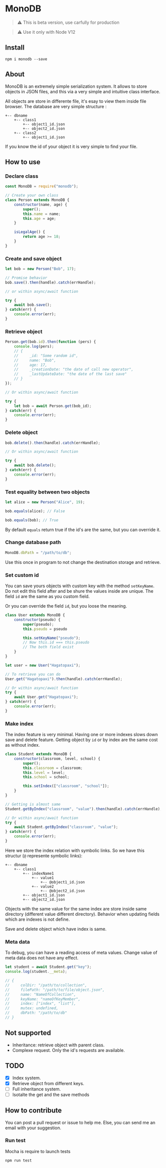 # MonoDB

> :warning: This is beta version, use carfully for production

> :warning: Use it only with Node V12


## Install

`npm i monodb --save`

## About

MonoDB is an extremely simple serialization system.  It allows to store objects in JSON files, and this via a very simple and intuitive class interface.

All objects are store in differente file, it's esay to view them inside file browser. The database are very simple structure :
```
+-- dbname
    +-- class1
        +-- object1_id.json
        +-- object2_id.json
    +-- class2
        +-- object1_id.json
```

If you know the id of your object it is very simple to find your file.


## How to use

### Declare class
```js
const MonoDB = require("monodb");

// Create your own class
class Person extends MonoDB {
    constructor(name, age) {
        super();
        this.name = name;
        this.age = age;
    }

    isLegalAge() {
        return age >= 18;
    }
}
```

### Create and save object

```js
let bob = new Person("Bob", 17);

// Promise behavior
bob.save().then(handle).catch(errHandle);

// or within async/await function

try {
    await bob.save();
} catch(err) {
    console.error(err);
}
```

### Retrieve object

```js
Person.get(bob.id).then(function (pers) {
    console.log(pers);
    // {   
    //     _id: "Some random id",
    //     name: "Bob",
    //     age: 17,
    //     _creationDate: "the date of call new operator",
    //     _lastUpdateDate: "the date of the last save"
    // }
});

// Or within async/await function

try {
    let bob = await Person.get(bob_id);
} catch(err) {
    console.error(err);
}
```

### Delete object

```js
bob.delete().then(handle).catch(errHandle);

// Or within async/await function

try {
    await bob.delete();
} catch(err) {
    console.error(err);
}
```

### Test equality between two objects

```js
let alice = new Person("Alice", 19);

bob.equals(alice); // False

bob.equals(bob); // True
```

By default `equals` return true if the id's are the same, but you can override it.

### Change database path

```js
MonoDB.dbPath = "/path/to/db";
```
Use this once in program to not change the destination storage and retrieve.

### Set custom id

You can save yours objects with custom key with the method `setKeyName`.
Do not edit this field after and be shure the values inside are unique.
The field `id` are the same as you custom field.

Or you can override the field `id`, but you loose the meaning.

```js
class User extends MonoDB {
    constructor(pseudo) {
        super(pseudo);
        this.pseudo = pseudo

        this.setKeyName("pseudo");
        // Now this.id === this.pseudo
        // The both field exist
    }
}

let user = new User("Hagatopaxi");

// To retrieve you can do
User.get("Hagatopaxi").then(handle).catch(errHandle);

// Or within async/await function
try {
    await User.get("Hagatopaxi");
} catch(err) {
    console.error(err);
}
```

### Make index

The index feature is very minimal.
Having one or more indexes slows down save and delete feature. Getting object by `id` or by index are the same cost as without index.

```js
class Student extends MonoDB {
    constructor(classroom, level, school) {
        super();
        this.classroom = classroom;
        this.level = level;
        this.school = school;

        this.setIndex(["classroom", "school"]);
    }
}

// Getting is almost same
Student.getByIndex("classroom", "value").then(handle).catch(errHandle);

// Or within async/await function
try {
    await Student.getByIndex("classroom", "value");
} catch(err) {
    console.error(err);
}
```

Here we store the index relation with symbolic links. So we have this structur (`@` represente symbolic links):

```
+-- dbname
    +-- class1
        +-- indexName1
            +-- value1
                +-- @object1_id.json
            +-- value2
                +-- @object2_id.json
        +-- object1_id.json
        +-- object2_id.json
```

Objects with the same value for the same index are store inside same directory (different value different directory). Behavior when updating fields which are indexes is not define.

Save and delete object which have index is same.

### Meta data

To debug, you can have a reading access of meta values. Change value of meta data does not have any effect.

```js
let student = await Student.get("key");
console.log(student.__meta);

// {
//     colDir: "/path/to/collection",
//     filePath: "/path/to/file/object.json",
//     name: "NameOfCollection",
//     keyName: "nameOfKeyMember",
//     index: ["index", "list"],
//     mutex: undefined,
//     dbPath: "/path/to/db"
// }
```

## Not supported

* Inheritance: retrieve object with parent class.
* Complexe request. Only the id's requests are available.

## TODO

- [X] Index system.
- [X] Retrieve object from different keys.
- [ ] Full inheritance system.
- [ ] Isotalte the get and the save methods

## How to contribute

You can post a pull request or issue to help me. Else, you can send me an email with your suggestion.

### Run test

Mocha is require to launch tests

`npm run test`
